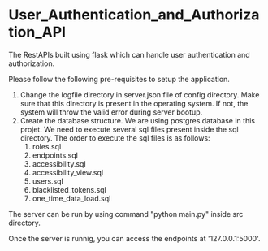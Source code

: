 # User_Authentication_and_Authorization_API
The RestAPIs built using flask which can handle user authentication and authorization.

Please follow the following pre-requisites to setup the application.
1. Change the logfile directory in server.json file of config directory. Make sure that this directory is present in the operating system. If not, the system will throw the valid error during server bootup.
2. Create the database structure. We are using postgres database in this projet. We need to execute several sql files present inside the sql directory. The order to execute the sql files is as follows:
    1. roles.sql
    2. endpoints.sql
    3. accessibility.sql
    4. accessibility_view.sql
    5. users.sql
    6. blacklisted_tokens.sql
    7. one_time_data_load.sql

The server can be run by using command "python main.py" inside src directory.

Once the server is runnig, you can access the endpoints at '127.0.0.1:5000'.
